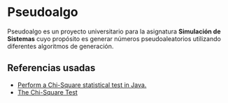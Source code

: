 # Pseudoalgo

Pseudoalgo es un proyecto universitario para la asignatura **Simulación de Sistemas** cuyo propósito es generar números pseudoaleatorios utilizando diferentes algoritmos de generación.

## Referencias usadas
- [Perform a Chi-Square statistical test in Java.](https://gist.github.com/drmalex07/fbc23722d2212592e914)
- [The Chi-Square Test](https://www.jmp.com/en_be/statistics-knowledge-portal/chi-square-test.html)